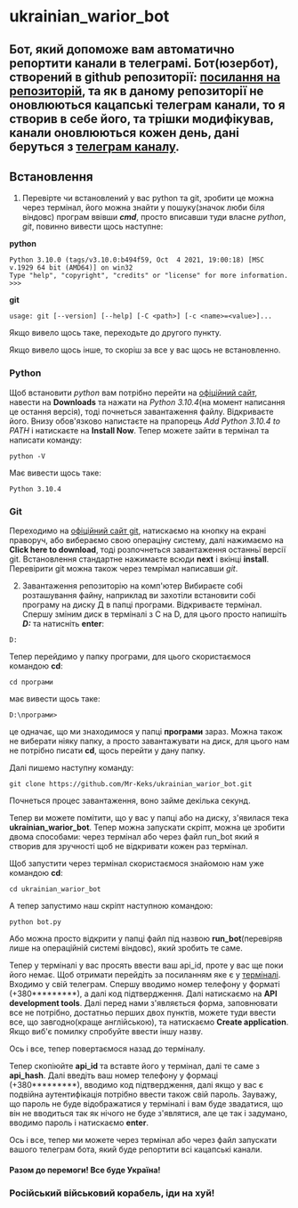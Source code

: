 # ukrainian_warior_bot

## Бот, який допоможе вам автоматично репортити канали в телеграмі. Бот(юзербот), створений в github репозиторії: [посилання на репозиторій](https://github.com/BohdanBuinich/telegram-reporter), та як в даному репозиторії не оновлюються кацапські телеграм канали, то я створив в себе його, та трішки модифікував, канали оновлюються кожен день, дані беруться з [телеграм каналу](https://t.me/stoprussiachannel).

## Встановлення
1. Перевірте чи встановлений у вас python та git, зробити це можна через термінал, його можна знайти у пошуку(значок люби біля віндовс) програм ввівши ***cmd***,  просто вписавши туди власне *python*, *git*, повинно вивести щось наступне:

**python**
```
Python 3.10.0 (tags/v3.10.0:b494f59, Oct  4 2021, 19:00:18) [MSC v.1929 64 bit (AMD64)] on win32
Type "help", "copyright", "credits" or "license" for more information.
>>>
```

**git**
```
usage: git [--version] [--help] [-C <path>] [-c <name>=<value>]...
```

Якщо вивело щось таке, переходьте до другого пункту.

Якщо вивело щось інше, то скоріш за все у вас щось не встановленно.

### Python

Щоб встановити *python* вам потрібно перейти на [офіційний сайт](https://www.python.org/), навести на **Downloads** та нажати на *Python 3.10.4*(на момент написання це остання версія), тоді почнеться завантаження файлу. Відкриваєте його. Внизу обов'язково напистаєте на прапорець *Add Python 3.10.4 to PATH* і натискаєте на **Install Now**. Тепер можете зайти в термінал та написати команду:
```
python -V
```

Має вивести щось таке:

```
Python 3.10.4
```

### Git

Переходимо на [офіційний сайт git](https://git-scm.com/downloads), натискаємо на кнопку на екрані праворуч, або вибераємо свою операціну систему, далі нажимаємо на **Click here to download**, тоді розпочнеться завантаження останньї версії git. Встановлення стандартне нажимаєте всюди **next** i вкінці **install**. Перевірити git можна також через темрімал написавши *git*.

2. Завантаження репозиторію на комп'ютер
Вибираєте собі розташування файну, наприклад ви захотіли встановити собі програму на диску Д в папці програми. Відкриваєте термінал. Спершу зміним диск в терміналі з С на D, для цього просто напишіть ***D:*** та натисніть **enter**:

```
D: 
```
Тепер перейдимо у папку програми, для цього скористаємося командою **cd**:

```
cd програми
```

має вивести щось таке:

```
D:\програми>
```

це одначає, що ми знаходимося у папці **програми** зараз. Можна також не виберати ніяку папку, а просто завантажувати на диск, для цього нам не потрібно писати **cd**, щось перейти у дану папку.

Далі пишемо наступну команду:

```
git clone https://github.com/Mr-Keks/ukrainian_warior_bot.git
```

Почнеться процес завантаження, воно займе декілька секунд. 

Тепер ви можете помітити, що у вас у папці або на диску, з'явилася тека **ukrainian_warior_bot**. Тепер можна запускати скріпт, можна це зробити двома способами: через термінал або через файл run_bot який я створив для зручності щоб не відкривати кожен раз термінал.

Щоб запустити через термінал скористаємося знайомою нам уже командою **cd**:

```
cd ukrainian_warior_bot
```

А тепер запустимо наш скріпт наступною командою:

```
python bot.py
```

Або можна просто відкрити у папці файл під назвою **run_bot**(перевіряв лише на операційній системі віндовс), який зробить те саме.

Тепер у терміналі у вас просять ввести ваш api_id, проте у вас ще поки його немає. Щоб отримати перейдіть за посиланням яке є у [терміналі](https://my.telegram.org/auth). Входимо у свій телеграм. Спершу вводимо номер телефону у форматі (+380*********), а далі код підтвердження. Далі натискаємо на **API development tools**. Далі перед нами з'являється форма, заповнювати все не потрібно, достатньо перших двох пунктів, можете туди ввести все, що завгодно(краще англійською), та натискаємо **Create application**. Якщо виб'є помилку спробуйте ввести іншу назву.

Ось і все, тепер повертаємося назад до терміналу.

Тепер скопіюйте **api_id** та вставте його у термінал, далі те саме з **api_hash**. Далі введіть ваш номер телефону у формаці (+380*********), вводимо код підтвердження, далі якщо у вас є подвійна аутентифікація потрібно ввести також свій пароль. Зауважу, що пароль не буде відображатися у терміналі  і вам буде звадатися, що він не вводиться так як нічого не буде з'являтися, але це так і задумано, вводимо пароль і натискаємо **enter**.

Ось і все, тепер ми можете через термінал або через файл запускати вашого телеграм бота, який буде репортити всі кацапські канали. 

#### Разом до перемоги! Все буде Україна!

### Російський військовий корабель, іди на хуй!
